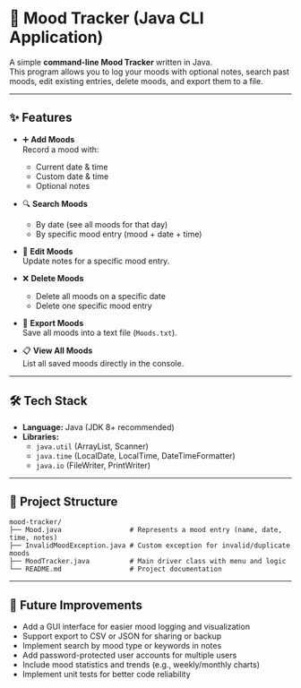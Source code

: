 # 🌙 Mood Tracker (Java CLI Application)

A simple **command-line Mood Tracker** written in Java.  
This program allows you to log your moods with optional notes, search past moods, edit existing entries, delete moods, and export them to a file.

---

## ✨ Features

- ➕ **Add Moods**  
  Record a mood with:
  - Current date & time  
  - Custom date & time  
  - Optional notes  

- 🔍 **Search Moods**  
  - By date (see all moods for that day)  
  - By specific mood entry (mood + date + time)  

- 📝 **Edit Moods**  
  Update notes for a specific mood entry.  

- ❌ **Delete Moods**  
  - Delete all moods on a specific date  
  - Delete one specific mood entry  

- 📂 **Export Moods**  
  Save all moods into a text file (`Moods.txt`).  

- 📋 **View All Moods**  
  List all saved moods directly in the console.  

---

## 🛠️ Tech Stack

- **Language:** Java (JDK 8+ recommended)  
- **Libraries:**  
  - `java.util` (ArrayList, Scanner)  
  - `java.time` (LocalDate, LocalTime, DateTimeFormatter)  
  - `java.io` (FileWriter, PrintWriter)  

---

## 📂 Project Structure

```text
mood-tracker/
├── Mood.java                 # Represents a mood entry (name, date, time, notes)
├── InvalidMoodException.java # Custom exception for invalid/duplicate moods
├── MoodTracker.java          # Main driver class with menu and logic
└── README.md                 # Project documentation
```
---

## 🔮 Future Improvements

- Add a GUI interface for easier mood logging and visualization
- Support export to CSV or JSON for sharing or backup
- Implement search by mood type or keywords in notes
- Add password-protected user accounts for multiple users
- Include mood statistics and trends (e.g., weekly/monthly charts)
- Implement unit tests for better code reliability

